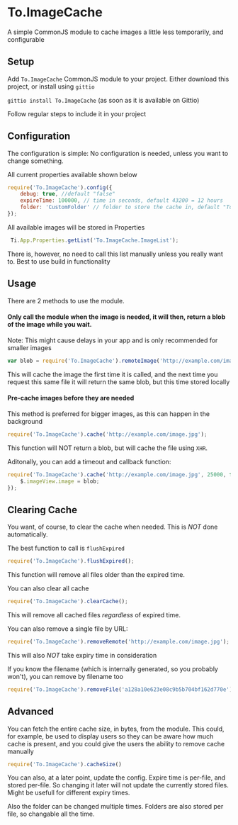 # To.ImageCache
A simple CommonJS module to cache images a little less temporarily, and configurable

## Setup

Add `To.ImageCache` CommonJS module to your project. Either download this project, or install using `gittio`

`gittio install To.ImageCache` (as soon as it is available on Gittio)

Follow regular steps to include it in your project

## Configuration

The configuration is simple: No configuration is needed, unless you want to change something. 

All current properties available shown below

```js
require('To.ImageCache').config({
	debug: true, //default "false"
	expireTime: 100000, // time in seconds, default 43200 = 12 hours
	folder: 'CustomFolder' // folder to store the cache in, default "ToCache"
});
```

All available images will be stored in Properties

```js
 Ti.App.Properties.getList('To.ImageCache.ImageList');
 ```
 
 There is, however, no need to call this list manually unless you really want to. Best to use build in functionality
 
## Usage
 
 There are 2 methods to use the module. 
 
#### Only call the module when the image is needed, it will then, return a blob of the image while you wait. 
  
Note: This might cause delays in your app and is only recommended for smaller images

```js
var blob = require('To.ImageCache').remoteImage('http://example.com/image.jpg');
```

This will cache the image the first time it is called, and the next time you request this same file it will return the same blob, but this time stored locally

#### Pre-cache images before they are needed

This method is preferred for bigger images, as this can happen in the background

```js
require('To.ImageCache').cache('http://example.com/image.jpg');
```

This function will NOT return a blob, but will cache the file using `XHR`.

Aditonally, you can add a timeout and callback function: 

```js
require('To.ImageCache').cache('http://example.com/image.jpg', 25000, function(blob){
	$.imageView.image = blob;
});
```

## Clearing Cache

You want, of course, to clear the cache when needed. This is *NOT* done automatically. 

The best function to call is `flushExpired`

```js
require('To.ImageCache').flushExpired();
```

This function will remove all files older than the expired time.

You can also clear all cache

```js
require('To.ImageCache').clearCache();
```

This will remove all cached files *regardless* of expired time.

You can also remove a single file by URL:

```js
require('To.ImageCache').removeRemote('http://example.com/image.jpg');
```
This will also *NOT* take expiry time in consideration

If you know the filename (which is internally generated, so you probably won't), you can remove by filename too

```js
require('To.ImageCache').removeFile('a128a10e623e08c9b5b704bf162d770e');
```

## Advanced

You can fetch the entire cache size, in bytes, from the module. This could, for example, be used to display users so they can be aware how much cache is present, and you could give the users the ability to remove cache manually

```js
require('To.ImageCache').cacheSize()
```

You can also, at a later point, update the config. Expire time is per-file, and stored per-file. So changing it later will not update the currently stored files. Might be usefull for different expiry times.

Also the folder can be changed multiple times. Folders are also stored per file, so changable all the time.
